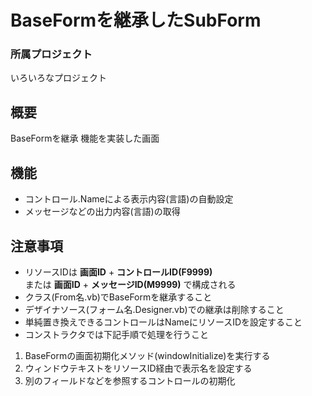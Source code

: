 # BaseFormを継承したSubForm

### 所属プロジェクト
いろいろなプロジェクト

## 概要
BaseFormを継承
機能を実装した画面

## 機能
* コントロール.Nameによる表示内容(言語)の自動設定
* メッセージなどの出力内容(言語)の取得

## 注意事項
* リソースIDは __画面ID__ + __コントロールID(F9999)__  
  または __画面ID__ + __メッセージID(M9999)__ で構成される
* クラス(From名.vb)でBaseFormを継承すること  
* デザイナソース(フォーム名.Designer.vb)での継承は削除すること
* 単純置き換えできるコントロールはNameにリソースIDを設定すること
* コンストラクタでは下記手順で処理を行うこと
 1. BaseFormの画面初期化メソッド(windowInitialize)を実行する
 1. ウィンドウテキストをリソースID経由で表示名を設定する
 1. 別のフィールドなどを参照するコントロールの初期化
